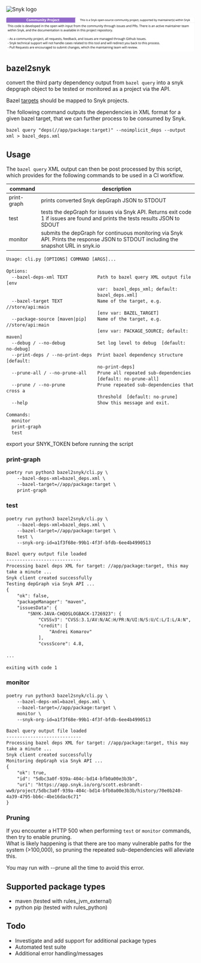 ![Snyk logo](https://snyk.io/style/asset/logo/snyk-print.svg)

![snyk-oss-category](https://raw.githubusercontent.com/snyk-labs/oss-images/main/oss-community.jpg)

## bazel2snyk

convert the third party dependency output from `bazel query` into a snyk depgraph object to be tested or monitored as a project via the API.

Bazel [targets](https://docs.bazel.build/versions/main/skylark/lib/Target.html) should be mapped to Snyk projects. 

The following command outputs the dependencies in XML format for a given bazel target, that we can further process to be consumed by Snyk.

```
bazel query "deps(//app/package:target)" --noimplicit_deps --output xml > bazel_deps.xml
```

## Usage

The `bazel query` XML output can then be post processed by this script, which provides for the following commands to be used in a CI workflow.

| command     | description                                                                                                                           |
|-------------|---------------------------------------------------------------------------------------------------------------------------------------|
| print-graph | prints converted Snyk depGraph JSON to STDOUT                                                                                         |
| test        | tests the depGraph for issues via Snyk API. Returns exit code 1 if issues are found and prints the tests results JSON to SDOUT        |
| monitor     | submits the depGraph for continuous monitoring via Snyk API. Prints the response JSON to STDOUT including the snapshot URL in snyk.io |

```
Usage: cli.py [OPTIONS] COMMAND [ARGS]...

Options:
  --bazel-deps-xml TEXT           Path to bazel query XML output file  [env
                                  var:  bazel_deps_xml; default:
                                  bazel_deps.xml]
  --bazel-target TEXT             Name of the target, e.g. //store/api:main
                                  [env var: BAZEL_TARGET]
  --package-source [maven|pip]    Name of the target, e.g. //store/api:main
                                  [env var: PACKAGE_SOURCE; default: maven]
  --debug / --no-debug            Set log level to debug  [default: no-debug]
  --print-deps / --no-print-deps  Print bazel dependency structure  [default:
                                  no-print-deps]
  --prune-all / --no-prune-all    Prune all repeated sub-dependencies
                                  [default: no-prune-all]
  --prune / --no-prune            Prune repeated sub-dependencies that cross a
                                  threshold  [default: no-prune]
  --help                          Show this message and exit.

Commands:
  monitor
  print-graph
  test
  ```

export your SNYK_TOKEN before running the script

### print-graph
```
poetry run python3 bazel2snyk/cli.py \
    --bazel-deps-xml=bazel_deps.xml \
    --bazel-target=//app/package:target \
    print-graph
```

### test
```
poetry run python3 bazel2snyk/cli.py \
    --bazel-deps-xml=bazel_deps.xml \
    --bazel-target=//app/package:target \
    test \
    --snyk-org-id=a1f3f68e-99b1-4f3f-bfdb-6ee4b4990513
```

```
Bazel query output file loaded
----------------------------
Processing bazel deps XML for target: //app/package:target, this may take a minute ...
Snyk client created successfully
Testing depGraph via Snyk API ...
{
    "ok": false,
    "packageManager": "maven",
    "issuesData": {
        "SNYK-JAVA-CHQOSLOGBACK-1726923": {
            "CVSSv3": "CVSS:3.1/AV:N/AC:H/PR:N/UI:N/S:U/C:L/I:L/A:N",
            "credit": [
                "Andrei Komarov"
            ],
            "cvssScore": 4.8,

...

exiting with code 1

```

### monitor
```
poetry run python3 bazel2snyk/cli.py \
    --bazel-deps-xml=bazel_deps.xml \
    --bazel-target=//app/package:target \
    monitor \
    --snyk-org-id=a1f3f68e-99b1-4f3f-bfdb-6ee4b4990513
```

```
Bazel query output file loaded
----------------------------
Processing bazel deps XML for target: //app/package:target, this may take a minute ...
Snyk client created successfully
Monitoring depGraph via Snyk API ...
{
    "ok": true,
    "id": "5dbc3a0f-939a-404c-bd14-bfb0a00e3b3b",
    "uri": "https://app.snyk.io/org/scott.esbrandt-ww9/project/5dbc3a0f-939a-404c-bd14-bfb0a00e3b3b/history/70e0b240-4a39-4795-bb6c-4be16dac6c71"
}
```

### Pruning
If you encounter a HTTP 500 when performing `test` or `monitor` commands, then try to enable pruning.  
What is likely happening is that there are too many vulnerable paths for the system (>100,000), so
pruning the repeated sub-dependencies will alleviate this.

You may run with --prune all the time to avoid this error.

## Supported package types
* maven (tested with rules_jvm_external)
* python pip (tested with rules_python)

## Todo
- Investigate and add support for additional package types
- Automated test suite
- Additional error handling/messages
